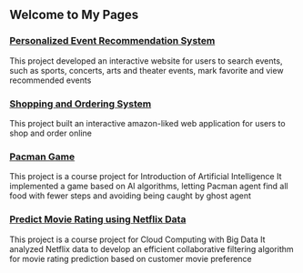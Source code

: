 ## Welcome to My Pages

### [Personalized Event Recommendation System](http://18.212.178.37/Jupiter/index.html)
This project developed an interactive website for users to search events, such as sports, concerts, arts and theater events, mark favorite and view recommended events

### [Shopping and Ordering System](http://18.212.178.37/onlineShop/)
This project built an interactive amazon-liked web application for users to shop and order online

### [Pacman Game](https://github.com/nac95/cse511a_sp19_Pacman_Game)
This project is a course project for Introduction of Artificial Intelligence 
It implemented a game based on AI algorithms, letting Pacman agent find all food with fewer steps and avoiding being caught by ghost agent

### [Predict Movie Rating using Netflix Data](https://github.com/nac95/cse427s/tree/master/final_project/netflix)
This project is a course project for Cloud Computing with Big Data 
It analyzed Netflix data to develop an efficient collaborative filtering algorithm for movie rating prediction based on customer movie preference
